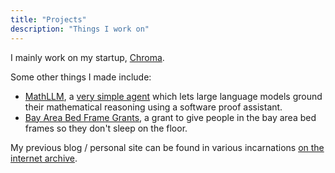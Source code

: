 ```yaml
---
title: "Projects"
description: "Things I work on"
---
```


I mainly work on my startup, [Chroma](trychroma.com).

Some other things I made include:

- [MathLLM](https://github.com/atroyn/math-llm), a [very simple agent](https://twitter.com/atroyn/status/1669111409727410176?s=20) which lets large language models ground their mathematical reasoning using a software proof assistant.
- [Bay Area Bed Frame Grants](https://twitter.com/atroyn/status/1577082586337226752?s=20), a grant to give people in the bay area bed frames so they don't sleep on the floor.

My previous blog / personal site can be found in various incarnations [on the internet archive](https://web.archive.org/web/20230000000000*/troynikov.io).
